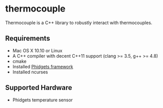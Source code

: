 # thermocouple

Thermocouple is a C++ library to robustly interact with thermocouples.

## Requirements
* Mac OS X 10.10 or Linux
* A C++ compiler with decent C++11 support (clang >= 3.5, g++ >= 4.8)
* cmake
* Installed [Phidgets framework](http://www.phidgets.com/docs/Language_-_C/C%2B%2B#Libraries_and_Drivers)
* Installed ncurses

## Supported Hardware
* Phidgets temperature sensor

